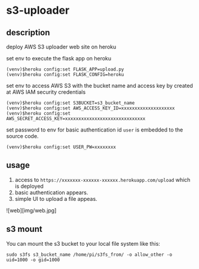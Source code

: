# s3-uploader
## description
deploy AWS S3 uploader web site on heroku

set env to execute the flask app on heroku

```
(venv)$heroku config:set FLASK_APP=upload.py
(venv)$heroku config:set FLASK_CONFIG=heroku
```

set env to access AWS S3 with the bucket name and access key by created at AWS IAM security credentials

```
(venv)$heroku config:set S3BUCKET=s3_bucket_name
(venv)$heroku config:set AWS_ACCESS_KEY_ID=xxxxxxxxxxxxxxxxxxxx
(venv)$heroku config:set AWS_SECRET_ACCESS_KEY=xxxxxxxxxxxxxxxxxxxxxxxxxxxxxx
```

set password to env for basic authentication
id `user` is embedded to the source code.

```
(venv)$heroku config:set USER_PW=xxxxxxxx
```

## usage
1. access to `https://xxxxxxx-xxxxxx-xxxxxx.herokuapp.com/upload` which is deployed
2. basic authentication appears.
3. simple UI to upload a file appeas.

![web][img/web.jpg]

## s3 mount
You can mount the s3 bucket to your local file system like this:

```
sudo s3fs s3_bucket_name /home/pi/s3fs_from/ -o allow_other -o uid=1000 -o gid=1000
```

